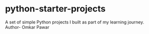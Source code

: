 # python-starter-projects
A set of simple Python projects I built as part of my learning journey.
<br>
Author- Omkar Pawar
